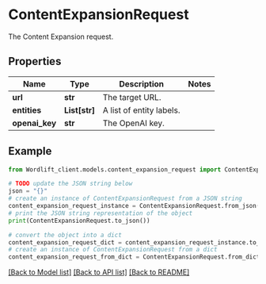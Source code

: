 # ContentExpansionRequest

The Content Expansion request.

## Properties

Name | Type | Description | Notes
------------ | ------------- | ------------- | -------------
**url** | **str** | The target URL. | 
**entities** | **List[str]** | A list of entity labels. | 
**openai_key** | **str** | The OpenAI key. | 

## Example

```python
from Wordlift_client.models.content_expansion_request import ContentExpansionRequest

# TODO update the JSON string below
json = "{}"
# create an instance of ContentExpansionRequest from a JSON string
content_expansion_request_instance = ContentExpansionRequest.from_json(json)
# print the JSON string representation of the object
print(ContentExpansionRequest.to_json())

# convert the object into a dict
content_expansion_request_dict = content_expansion_request_instance.to_dict()
# create an instance of ContentExpansionRequest from a dict
content_expansion_request_from_dict = ContentExpansionRequest.from_dict(content_expansion_request_dict)
```
[[Back to Model list]](../README.md#documentation-for-models) [[Back to API list]](../README.md#documentation-for-api-endpoints) [[Back to README]](../README.md)


